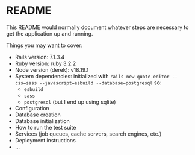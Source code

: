 # README

This README would normally document whatever steps are necessary to get the
application up and running.

Things you may want to cover:

* Rails version: 7.1.3.4
* Ruby version: ruby 3.2.2
* Node version (derek): v18.19.1
* System dependencies: initialized with `rails new quote-editor --css=sass --javascript=esbuild --database=postgresql` so:
     * `esbuild`
     * `sass`
     * `postgresql` (but I end up using sqlite)
* Configuration
* Database creation
* Database initialization
* How to run the test suite
* Services (job queues, cache servers, search engines, etc.)
* Deployment instructions
* ...



#
